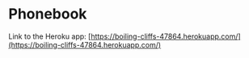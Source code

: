 # Phonebook

Link to the Heroku app: [https://boiling-cliffs-47864.herokuapp.com/](https://boiling-cliffs-47864.herokuapp.com/)
